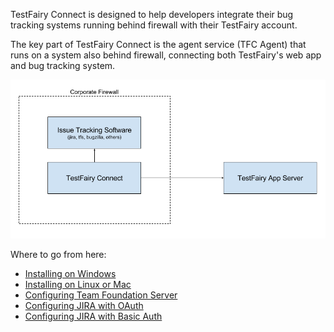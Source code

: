 
TestFairy Connect is designed to help developers integrate their bug tracking systems running behind firewall with their  TestFairy account.

The key part of TestFairy Connect is the agent service (TFC Agent) that runs on a system also behind firewall, connecting both TestFairy's web app and bug tracking system.

![Overview](/img/testfairy-connect/0-overview.png)

Where to go from here:

- [Installing on Windows](/TestFairy_Connect/Installing_on_Windows.html)
- [Installing on Linux or Mac](/TestFairy_Connect/Installing_on_Linux_or_Mac.html)
- [Configuring Team Foundation Server](/TestFairy_Connect/Configuring_TFS.html)
- [Configuring JIRA with OAuth](/TestFairy_Connect/Configuring_JIRA_with_OAuth.html)
- [Configuring JIRA with Basic Auth](/TestFairy_Connect/Configuring_JIRA.html)

